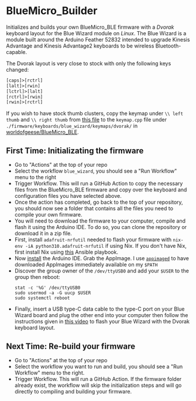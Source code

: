 # BlueMicro_Builder
Initializes and builds your own BlueMicro_BLE firmware with a *Dvorak* keyboard layout for the Blue Wizard module on *Linux*. The Blue Wizard is a module built around the Arduino Feather 52832 intended to upgrade Kinesis Advantage and Kinesis Advantage2 keyboards to be wireless Bluetooth-capable. 

The Dvorak layout is very close to stock with only the following keys changed:
```txt
[caps]>[rctrl]
[lalt]>[rwin]
[lctrl]>[lalt]
[rctrl]>[rwin]
[rwin]>[rctrl]
```

If you wish to have stock thumb clusters, copy the keymap under `\\ left thumb` and `\\ right thumb` from [this file](https://github.com/jpconstantineau/BlueMicro_BLE/blob/master/firmware/keyboards/blue_wizard/keymaps/default/keymap.cpp) to the `keymap.cpp` file under `./firmware/keyboards/blue_wizard/keymaps/dvorak/` in [worldofgeese/BlueMicro_BLE](https://github.com/worldofgeese/BlueMicro_BLE).

## First Time: Initializating the firmware

- Go to "Actions" at the top of your repo
- Select the workflow `blue_wizard`, you should see a "Run Workflow" menu to the right
- Trigger Workflow. This will run a GitHub Action to copy the necessary files from the BlueMicro_BLE firmware and copy over the keyboard and configuration files you have selected above.
- Once the action has completed, go back to the top of your repository, you should now see a folder that contains all the files you need to compile your own firmware.
- You will need to download the firmware to your computer, compile and flash it using the Arduino IDE. To do so, you can clone the repository or download it in a zip file.
- First, install `adafruit-nrfutil` needed to flash your firmware with `nix-env -iA python310.adafruit-nrfutil` if using Nix. If you don't have Nix, first install Nix using [this](https://github.com/worldofgeese/provision-ubuntu-on-wsl2) Ansible playbook.
- Now [install](https://www.arduino.cc/en/software) the Arduino IDE. Grab the AppImage. I use [`appimaged`](https://github.com/probonopd/go-appimage/blob/master/src/appimaged/README.md) to have downloaded AppImages immediately available on my `$PATH`
- Discover the group owner of the `/dev/ttyUSB0` and add your `$USER` to the group then reboot:
    ```
    stat -c '%G' /dev/ttyUSB0
    sudo usermod -a -G uucp $USER
    sudo systemctl reboot
    ```
- Finally, insert a USB type-C data cable to the type-C port on your Blue Wizard board and plug the other end into your computer then follow the instructions given in [this video](https://youtu.be/hKw3TPNu-BQ?t=418) to flash your Blue Wizard with the Dvorak keyboard layout.

## Next Time: Re-build your firmware

- Go to "Actions" at the top of your repo
- Select the workflow you want to run and build, you should see a "Run Workflow" menu to the right.  
- Trigger Workflow.  This will run a GitHub Action. If the firmware folder already exist, the workflow will skip the initialization steps and will go directly to compiling and building your firmware.
